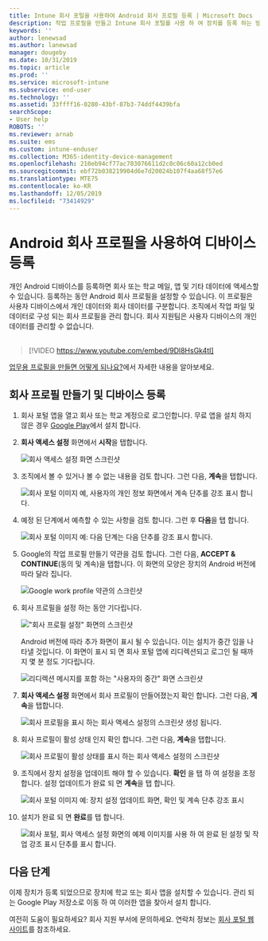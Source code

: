 ```yaml
---
title: Intune 회사 포털을 사용하여 Android 회사 프로필 등록 | Microsoft Docs
description: 작업 프로필을 만들고 Intune 회사 포털를 사용 하 여 장치를 등록 하는 방법입니다.
keywords: ''
author: lenewsad
ms.author: lanewsad
manager: dougeby
ms.date: 10/31/2019
ms.topic: article
ms.prod: ''
ms.service: microsoft-intune
ms.subservice: end-user
ms.technology: ''
ms.assetid: 33ffff16-0280-43bf-87b3-74ddf4439bfa
searchScope:
- User help
ROBOTS: ''
ms.reviewer: arnab
ms.suite: ems
ms.custom: intune-enduser
ms.collection: M365-identity-device-management
ms.openlocfilehash: 210eb94cf77ac703076611d2c0c06c60a12cb0ed
ms.sourcegitcommit: ebf72b038219904d6e7d20024b107f4aa68f57e6
ms.translationtype: MTE75
ms.contentlocale: ko-KR
ms.lasthandoff: 12/05/2019
ms.locfileid: "73414929"
---
```

# <a name="enroll-device-with-android-work-profile"></a>Android 회사 프로필을 사용하여 디바이스 등록

개인 Android 디바이스를 등록하면 회사 또는 학교 메일, 앱 및 기타 데이터에 액세스할 수 있습니다. 등록하는 동안 Android 회사 프로필을 설정할 수 있습니다. 이 프로필은 사용자 디바이스에서 개인 데이터와 회사 데이터를 구분합니다. 조직에서 작업 파일 및 데이터로 구성 되는 회사 프로필을 관리 합니다. 회사 지원팀은 사용자 디바이스의 개인 데이터를 관리할 수 없습니다.  
</br>
> [!VIDEO https://www.youtube.com/embed/9Dl8HsGk4tI]

[업무용 프로필을 만들면 어떻게 되나요?](what-happens-when-you-create-a-work-profile-android.md)에서 자세한 내용을 알아보세요.

## <a name="create-work-profile-and-enroll-device"></a>회사 프로필 만들기 및 디바이스 등록

1. 회사 포털 앱을 열고 회사 또는 학교 계정으로 로그인합니다. 무료 앱을 설치 하지 않은 경우 [Google Play](https://play.google.com/store/apps/details?id=com.microsoft.windowsintune.companyportal)에서 설치 합니다.  

2. **회사 액세스 설정** 화면에서 **시작**을 탭합니다.  

    ![회사 액세스 설정 화면 스크린샷](./media/access-setup-work-profile-1911.png)  

3. 조직에서 볼 수 있거나 볼 수 없는 내용을 검토 합니다. 그런 다음, **계속**을 탭합니다. 

    ![회사 포털 이미지 예, 사용자의 개인 정보 화면에서 계속 단추를 강조 표시 합니다.](./media/android-privacy-screen-1911.png)  
4. 예정 된 단계에서 예측할 수 있는 사항을 검토 합니다. 그런 후 **다음**을 탭 합니다.  

    ![회사 포털 이미지 예: 다음 단계는 다음 단추를 강조 표시 합니다.](./media/android-wp-04-1908.png)  

5. Google의 작업 프로필 만들기 약관을 검토 합니다. 그런 다음, **ACCEPT & CONTINUE**(동의 및 계속)을 탭합니다. 이 화면의 모양은 장치의 Android 버전에 따라 달라 집니다. 

    ![Google work profile 약관의 스크린샷](./media/android-wp-05-1908.png)  

6. 회사 프로필을 설정 하는 동안 기다립니다.  

    !["회사 프로필 설정" 화면의 스크린샷](./media/android-wp-05a-1908.png)  

   Android 버전에 따라 추가 화면이 표시 될 수 있습니다. 이는 설치가 중간 임을 나타낼 것입니다. 이 화면이 표시 되 면 회사 포털 앱에 리디렉션되고 로그인 될 때까지 몇 분 정도 기다립니다.  

    ![리디렉션 메시지를 포함 하는 "사용자의 중간" 화면 스크린샷](./media/android-wp-05b-1908.png)  

7. **회사 액세스 설정** 화면에서 회사 프로필이 만들어졌는지 확인 합니다. 그런 다음, **계속**을 탭합니다.  

    ![회사 프로필을 표시 하는 회사 액세스 설정의 스크린샷 생성 됩니다.](./media/work-profile-complete-1911.png)  

8. 회사 프로필이 활성 상태 인지 확인 합니다. 그런 다음, **계속**을 탭합니다. 

    ![회사 프로필이 활성 상태를 표시 하는 회사 액세스 설정의 스크린샷](./media/work-profile-active-1911.png)  

9. 조직에서 장치 설정을 업데이트 해야 할 수 있습니다. **확인** 을 탭 하 여 설정을 조정 합니다. 설정 업데이트가 완료 되 면 **계속**을 탭 합니다.    

    ![회사 포털 이미지 예: 장치 설정 업데이트 화면, 확인 및 계속 단추 강조 표시](./media/resolve-settings-1911.png) 


10. 설치가 완료 되 면 **완료**를 탭 합니다.  

    ![회사 포털, 회사 액세스 설정 화면의 예제 이미지를 사용 하 여 완료 된 설정 및 작업 강조 표시 단추를 표시 합니다.](./media/work-profile-done-1911.png)  


## <a name="next-steps"></a>다음 단계  

이제 장치가 등록 되었으므로 장치에 학교 또는 회사 앱을 설치할 수 있습니다. 관리 되는 Google Play 저장소로 이동 하 여 이러한 앱을 찾아서 설치 합니다. 

여전히 도움이 필요하세요? 회사 지원 부서에 문의하세요. 연락처 정보는 [회사 포털 웹 사이트](https://go.microsoft.com/fwlink/?linkid=2010980)를 참조하세요.
